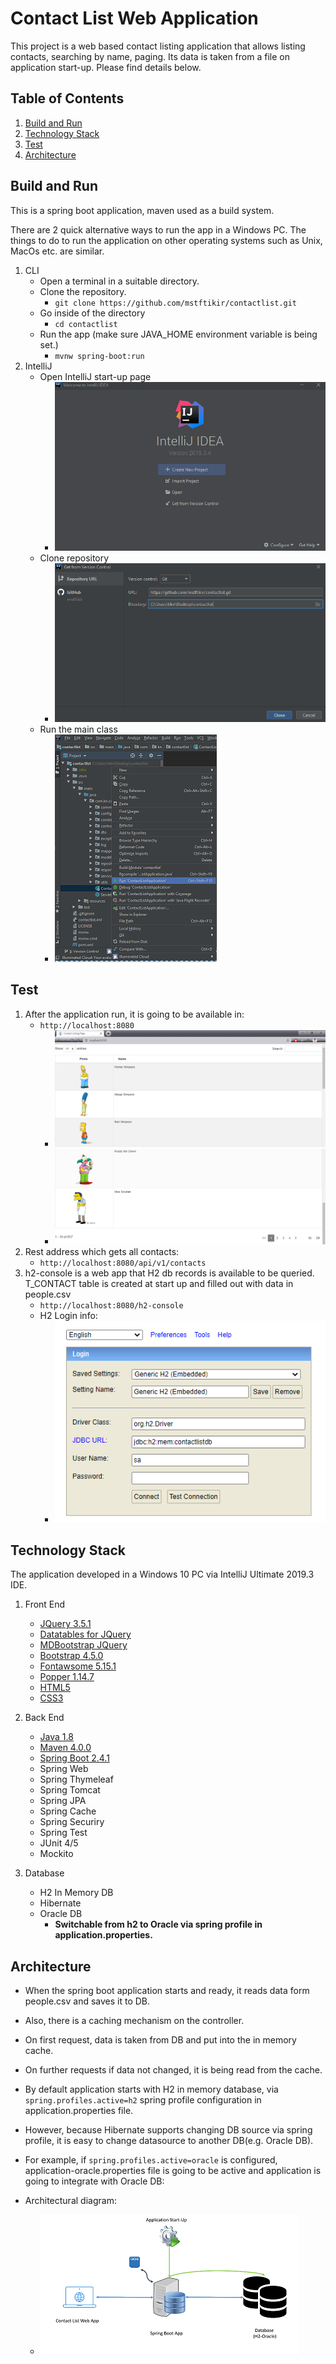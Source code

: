 # Contact List Web Application

This project is a web based contact listing application that allows listing contacts, searching by name, paging. Its data is taken from a file on application start-up. Please find details below.

## Table of Contents

1. [Build and Run](#build-run)
2. [Technology Stack](#technology-stack)
3. [Test](#test)
4. [Architecture](#architecture)

## <a name="build-run"></a>Build and Run

This is a spring boot application, maven used as a build system.

There are 2 quick alternative ways to run the app in a Windows PC. The things to do to run the application on other operating systems such as Unix, MacOs etc. are similar.

1. CLI
    - Open a terminal in a suitable directory.
    - Clone the repository.
        - ```git clone https://github.com/mstftikir/contactlist.git```
    - Go inside of the directory
        - ```cd contactlist```
    - Run the app (make sure JAVA_HOME environment variable is being set.)
        - ```mvnw spring-boot:run```
2. IntelliJ
    - Open IntelliJ start-up page
        - ![](readme-resources/IntelliJStartUpPage.PNG)
    - Clone repository
        - ![](readme-resources/IntelliJClone.PNG)
    - Run the main class
        - ![](readme-resources/IntelliJRunApp.PNG)

## <a name="test"></a>Test

1. After the application run, it is going to be available in:
    - ```http://localhost:8080```
        - ![](readme-resources/ContactListPageTop.PNG)
        - ![](readme-resources/ContactListPageBottom.PNG)
2. Rest address which gets all contacts:
    - ```http://localhost:8080/api/v1/contacts```
3. h2-console is a web app that H2 db records is available to be queried. T_CONTACT table is created at start up and filled out with data in people.csv
    - ```http://localhost:8080/h2-console```
    - H2 Login info:
        - ![](readme-resources/H2Login.PNG)

## <a name="technology-stack"></a>Technology Stack

The application developed in a Windows 10 PC via IntelliJ Ultimate 2019.3 IDE.

1. Front End

    - [JQuery 3.5.1](https://jquery.com/)
    - [Datatables for JQuery](https://datatables.net/)
    - [MDBootstrap JQuery](https://mdbootstrap.com/docs/b4/jquery/)
    - [Bootstrap 4.5.0](https://getbootstrap.com/)
    - [Fontawsome 5.15.1](https://fontawesome.com/)
    - [Popper 1.14.7](https://popper.js.org/)
    - [HTML5](https://www.w3schools.com/html/)
    - [CSS3](https://www.w3schools.com/css/)

2. Back End
    - [Java 1.8](https://www.java.com/)
    - [Maven 4.0.0](https://maven.apache.org/)
    - [Spring Boot 2.4.1](https://spring.io/projects/spring-boot)
    - Spring Web
    - Spring Thymeleaf
    - Spring Tomcat
    - Spring JPA
    - Spring Cache
    - Spring Securiry
    - Spring Test
    - JUnit 4/5
    - Mockito

3. Database
    - H2 In Memory DB
    - Hibernate
    - Oracle DB
        - <b>Switchable from h2 to Oracle via spring profile in application.properties.</b>

## <a name="architecture"></a>Architecture

- When the spring boot application starts and ready, it reads data form people.csv and saves it to DB.
- Also, there is a caching mechanism on the controller.
- On first request, data is taken from DB and put into the in memory cache.
- On further requests if data not changed, it is being read from the cache.
- By default application starts with H2 in memory database, via ```spring.profiles.active=h2``` spring profile configuration in application.properties file.
- However, because Hibernate supports changing DB source via spring profile, it is easy to change datasource to another DB(e.g. Oracle DB).
- For example, if ```spring.profiles.active=oracle``` is configured, application-oracle.properties file is going to be active and application is going to integrate with Oracle DB:

- Architectural diagram:
    - ![](readme-resources/Architecture.PNG)

